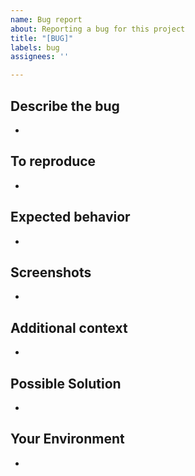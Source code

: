 ```yaml
---
name: Bug report
about: Reporting a bug for this project
title: "[BUG]"
labels: bug
assignees: ''

---
```


## Describe the bug
-

## To reproduce
-

## Expected behavior
-

## Screenshots
-

## Additional context
-

## Possible Solution
-

## Your Environment
-
